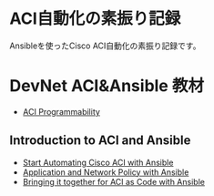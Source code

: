 # ACI自動化の素振り記録

Ansibleを使ったCisco ACI自動化の素振り記録です。

# DevNet ACI&Ansible 教材

* [ACI Programmability](https://developer.cisco.com/learning/tracks/aci-programmability)

## Introduction to ACI and Ansible

* [Start Automating Cisco ACI with Ansible](https://developer.cisco.com/learning/tracks/aci-programmability/ansible-aci-intro/aci_ansible_part1/step/1)
* [Application and Network Policy with Ansible](https://developer.cisco.com/learning/tracks/aci-programmability/ansible-aci-intro/aci_ansible_part2/step/1)
* [Bringing it together for ACI as Code with Ansible](https://developer.cisco.com/learning/tracks/aci-programmability/ansible-aci-intro/aci_ansible_part3/step/1)

